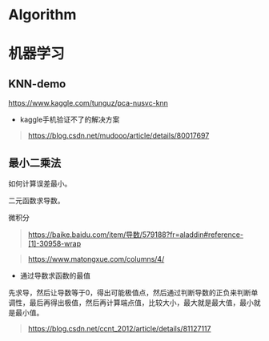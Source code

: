 # Algorithm



# 机器学习

## KNN-demo

https://www.kaggle.com/tunguz/pca-nusvc-knn

* kaggle手机验证不了的解决方案

> https://blog.csdn.net/mudooo/article/details/80017697


## 最小二乘法

如何计算误差最小。

二元函数求导数。

微积分

> https://baike.baidu.com/item/导数/579188?fr=aladdin#reference-[1]-30958-wrap

> https://www.matongxue.com/columns/4/


* 通过导数求函数的最值

先求导，然后让导数等于0，得出可能极值点，然后通过判断导数的正负来判断单调性，最后再得出极值，然后再计算端点值，比较大小，最大就是最大值，最小就是最小值。

> https://blog.csdn.net/ccnt_2012/article/details/81127117
